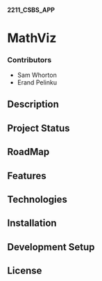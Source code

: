 #### 2211_CSBS_APP
# MathViz
### Contributors
- Sam Whorton
- Erand Pelinku

## Description

## Project Status

## RoadMap

## Features

## Technologies

## Installation

## Development Setup

## License

